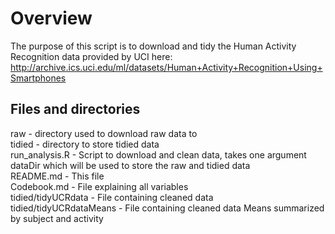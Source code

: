 # Overview
The purpose of this script is to download and tidy the Human Activity Recognition data provided by UCI here:
http://archive.ics.uci.edu/ml/datasets/Human+Activity+Recognition+Using+Smartphones

## Files and directories
raw - directory used to download raw data to  
tidied - directory to store tidied data  
run_analysis.R - Script to download and clean data, takes one argument dataDir which will be used to store the raw and tidied data  
README.md - This file  
Codebook.md - File explaining all variables  
tidied/tidyUCRdata - File containing cleaned data  
tidied/tidyUCRdataMeans - File containing cleaned data Means summarized by subject and activity  
